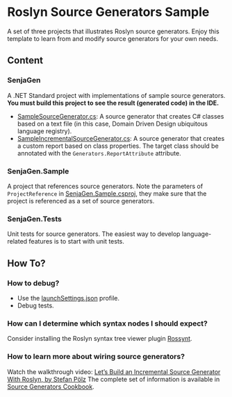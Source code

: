 # Roslyn Source Generators Sample

A set of three projects that illustrates Roslyn source generators. Enjoy this template to learn from and modify source generators for your own needs.

## Content
### SenjaGen
A .NET Standard project with implementations of sample source generators.
**You must build this project to see the result (generated code) in the IDE.**

- [SampleSourceGenerator.cs](SampleSourceGenerator.cs): A source generator that creates C# classes based on a text file (in this case, Domain Driven Design ubiquitous language registry).
- [SampleIncrementalSourceGenerator.cs](SampleIncrementalSourceGenerator.cs): A source generator that creates a custom report based on class properties. The target class should be annotated with the `Generators.ReportAttribute` attribute.

### SenjaGen.Sample
A project that references source generators. Note the parameters of `ProjectReference` in [SenjaGen.Sample.csproj](../SenjaGen.Sample/SenjaGen.Sample.csproj), they make sure that the project is referenced as a set of source generators. 

### SenjaGen.Tests
Unit tests for source generators. The easiest way to develop language-related features is to start with unit tests.

## How To?
### How to debug?
- Use the [launchSettings.json](Properties/launchSettings.json) profile.
- Debug tests.

### How can I determine which syntax nodes I should expect?
Consider installing the Roslyn syntax tree viewer plugin [Rossynt](https://plugins.jetbrains.com/plugin/16902-rossynt/).

### How to learn more about wiring source generators?
Watch the walkthrough video: [Let’s Build an Incremental Source Generator With Roslyn, by Stefan Pölz](https://youtu.be/azJm_Y2nbAI)
The complete set of information is available in [Source Generators Cookbook](https://github.com/dotnet/roslyn/blob/main/docs/features/source-generators.cookbook.md).